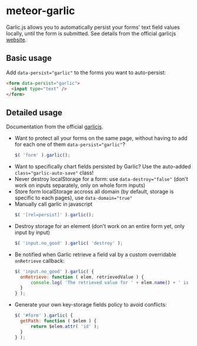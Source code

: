 meteor-garlic
================

Garlic.js allows you to automatically persist your forms' text field values locally, until the form is submitted. See details from the official garlicjs [website](http://garlicjs).

Basic usage
-------------

Add `data-persist="garlic"` to the forms you want to auto-persist:

~~~ html
<form data-persist="garlic">
  <input type="text" />
</form>
~~~

Detailed usage
--------------

Documentation from the official [garlicjs](http://garlicjs.org/).

* Want to protect all your forms on the same page, without having to add for each one of them `data-persist="garlic"`?
    ~~~ js
    $( 'form' ).garlic();
    ~~~
* Want to specifically chart fields persisted by Garlic? Use the auto-added `class="garlic-auto-save"` class!
* Never destroy localStorage for a form: use `data-destroy="false"` (don't work on inputs separately, only on whole form inputs)
* Store form localStorage accross all domain (by default, storage is specific to each pages), use `data-domain="true"`
* Manually call garlic in javascript
    ~~~ js
    $( '[rel=persist]' ).garlic();
    ~~~
* Destroy storage for an element (don't work on an entire form yet, only input by input)
    ~~~ js
    $( 'input.no_good' ).garlic( 'destroy' );
    ~~~
* Be notified when Garlic retrieve a field val by a custom overridable `onRetrieve` callback:
    ~~~ js
    $( 'input.no_good' ).garlic( {
      onRetrieve: function ( elem, retrievedValue ) {
          console.log( 'The retrieved value for ' + elem.name() + ' is : ' + retrievedValue );
      }
    } );
    ~~~
* Generate your own key-storage fields policy to avoid conflicts:
    ~~~ js
    $( '#form' ).garlic( {
      getPath: function ( $elem ) {
          return $elem.attr( 'id' );
      }
    } );
    ~~~
